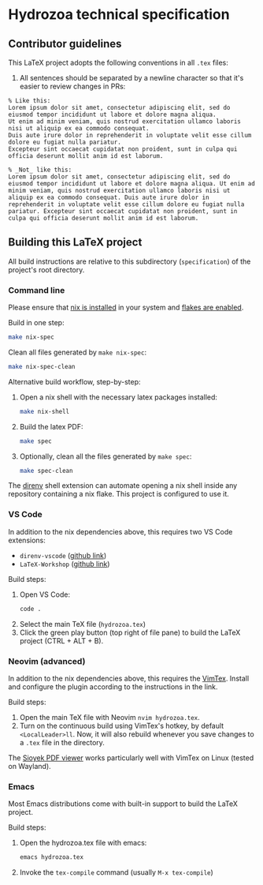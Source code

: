 # Hydrozoa technical specification

## Contributor guidelines

This LaTeX project adopts the following conventions in all `.tex` files:

1. All sentences should be separated by a newline character so that it's easier to review changes in PRs:
```
% Like this:
Lorem ipsum dolor sit amet, consectetur adipiscing elit, sed do eiusmod tempor incididunt ut labore et dolore magna aliqua.
Ut enim ad minim veniam, quis nostrud exercitation ullamco laboris nisi ut aliquip ex ea commodo consequat.
Duis aute irure dolor in reprehenderit in voluptate velit esse cillum dolore eu fugiat nulla pariatur.
Excepteur sint occaecat cupidatat non proident, sunt in culpa qui officia deserunt mollit anim id est laborum.

% _Not_ like this:
Lorem ipsum dolor sit amet, consectetur adipiscing elit, sed do eiusmod tempor incididunt ut labore et dolore magna aliqua. Ut enim ad minim veniam, quis nostrud exercitation ullamco laboris nisi ut aliquip ex ea commodo consequat. Duis aute irure dolor in reprehenderit in voluptate velit esse cillum dolore eu fugiat nulla pariatur. Excepteur sint occaecat cupidatat non proident, sunt in culpa qui officia deserunt mollit anim id est laborum.
```

## Building this LaTeX project

All build instructions are relative to this subdirectory (`specification`) of the project's root directory.

### Command line

Please ensure that [nix is installed](https://nixos.org/download/#download-nix) in your system and [flakes are enabled](https://nixos.wiki/wiki/Flakes).

Build in one step:
```bash
make nix-spec
```

Clean all files generated by `make nix-spec`:
```bash
make nix-spec-clean
```

Alternative build workflow, step-by-step:

1. Open a nix shell with the necessary latex packages installed:
    ```bash
    make nix-shell
    ```
2. Build the latex PDF:
    ```bash
    make spec
    ```
3. Optionally, clean all the files generated by `make spec`:
    ```bash
    make spec-clean
    ```

The [direnv](https://direnv.net/) shell extension can automate opening a nix shell inside any repository containing a nix flake. This project is configured to use it.

### VS Code

In addition to the nix dependencies above, this requires two VS Code extensions:

- `direnv-vscode` ([github link](https://github.com/direnv/direnv-vscode))
- `LaTeX-Workshop` ([github link](https://github.com/James-Yu/LaTeX-Workshop))

Build steps:

1. Open VS Code:
    ```bash
    code .
    ```
2. Select the main TeX file (`hydrozoa.tex`)
3. Click the green play button (top right of file pane) to build the LaTeX project (CTRL + ALT + B).

### Neovim (advanced)

In addition to the nix dependencies above, this requires the [VimTex](https://github.com/lervag/vimtex). Install and configure the plugin according to the instructions in the link.

Build steps:

1. Open the main TeX file with Neovim `nvim hydrozoa.tex`.
2. Turn on the continuous build using VimTex's hotkey, by default `<LocalLeader>ll`. Now, it will also rebuild whenever you save changes to a `.tex` file in the directory.

The [Sioyek PDF viewer](https://sioyek.info/) works particularly well with VimTex on Linux (tested on Wayland).

### Emacs

Most Emacs distributions come with built-in support to build the LaTeX project.

Build steps:

1. Open the hydrozoa.tex file with emacs:
    ```bash
    emacs hydrozoa.tex
    ```
2. Invoke the `tex-compile` command (usually `M-x tex-compile`)
